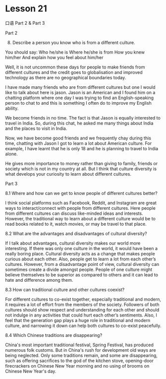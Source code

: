 # Lesson 21

口语 Part 2 & Part 3

Part 2

8.  Describe a person you know who is from a different culture. 

You should say:
Who he/she is
Where he/she is from
How you knew him/her
And explain how you feel about him/her

Well, it is not uncommon these days for people to make friends from different cultures and the credit goes to globalisation and improved technology as there are no geographical boundaries today. 

I have made many friends who are from different cultures but one I would like to talk about here is jason. Jason is an American and I found him on a chatting platform where one day I was trying to find an English-speaking person to chat to and this is something I often do to improve my English ability.

We become friends in no time. The fact is that Jason is equally interested to travel in India. So, during this chat, he asked me many things about India and the places to visit in India.

Now, we have become good friends and we frequently chay during this time, chatting with Jason I got to learn a lot about American culture. For example, I have learnt that he is only 18 and he is planning to travel to India alone.

He gives more importance to money rather than giving to family, friends or society which is not in my country at all. But I think that culture diversity is what develops your curiosity to learn about different cultures.



Part 3

8.1 Where and how can we get to know people of different cultures better?

I think social platforms such as Facebook, Reddit, and Instagram are great ways to interact/connect with people from different cultures. Here people from different cultures can discuss like-minded ideas and interests. However, the traditional way to learn about a different culture would be to read books related to it, watch movies, or may be travel to that place.

8.2 What are the advantages and disadvantages of cultural diversity?

If I talk about advantages, cultural diversity makes our world more interesting. If there was only one culture in the world, it would have been a really boring place. Cultural diversity acts as a change that makes people curious about each other. Also, people get to learn a lot from each other’s cultures. However, from a disadvantage point of view, cultural diversity can sometimes create a divide amongst people. People of one culture might believe themselves to be superior as compared to others and it can lead to hate and difference among them.

8.3 How can traditional culture and other cultures coexist?

For different cultures to co-exist together, especially traditional and modern, it requires a lot of effort from the members of the society. Followers of both cultures should show respect and understanding for each other and should not indulge in any activities that could hurt each other’s sentiments. Also, I feel that the generation gap plays a huge role in traditional and modern culture, and narrowing it down can help both cultures to co-exist peacefully.

8.4 Which Chinese traditions are disappearing?

China's most important traditional festival, Spring Festival, has produced numerous folk customs. But in China's rush for development old ways are being neglected. Only some traditions remain, and some are disappearing, such as offering sacrifices to the god of the kitchen stove, opening-door firecrackers on Chinese New Year morning and no using of brooms on Chinese New Year's day.





